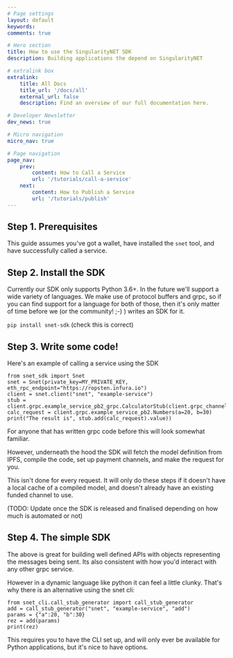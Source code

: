 ```yaml
---
# Page settings
layout: default
keywords:
comments: true

# Hero section
title: How to use the SingularityNET SDK
description: Building applications the depend on SingularityNET

# extralink box
extralink:
    title: All Docs
    title_url: '/docs/all'
    external_url: false
    description: Find an overview of our full documentation here.

# Developer Newsletter
dev_news: true

# Micro navigation
micro_nav: true

# Page navigation
page_nav:
    prev:
        content: How to Call a Service
        url: '/tutorials/call-a-service'
    next:
        content: How to Publish a Service
        url: '/tutorials/publish'
---
```


## Step 1. Prerequisites

This guide assumes you've got a wallet, have installed the `snet` tool, and have successfully called a service.

## Step 2. Install the SDK

Currently our SDK only supports Python 3.6+. In the future we'll support a wide variety of languages. We make use of protocol buffers and grpc,
so if you can find support for a language for both of those, then it's only matter of time before we (or the community! ;-) ) writes an SDK for it.

`pip install snet-sdk` (check this is correct)

## Step 3. Write some code!

Here's an example of calling a service using the SDK

```
from snet_sdk import Snet
snet = Snet(private_key=MY_PRIVATE_KEY, eth_rpc_endpoint="https://ropsten.infura.io")
client = snet.client("snet", "example-service")
stub = client.grpc.example_service_pb2_grpc.CalculatorStub(client.grpc_channel)
calc_request = client.grpc.example_service_pb2.Numbers(a=20, b=30)
print("The result is", stub.add(calc_request).value))
```

For anyone that has written grpc code before this will look somewhat familiar.

However, underneath the hood the SDK will fetch the model definition from IPFS, compile the code, set up payment channels,
and make the request for you.

This isn't done for every request. It will only do these steps if it doesn't have a local cache of a compiled model, and doesn't
already have an existing funded channel to use.

(TODO: Update once the SDK is released and finalised depending on how much is automated or not)

## Step 4. The simple SDK

The above is great for building well defined APIs with objects representing the messages being sent. Its also consistent with
how you'd interact with any other grpc service.

However in a dynamic language like python it can feel a little clunky. That's why there is an alternative using the snet cli:

```
from snet_cli.call_stub_generator import call_stub_generator
add = call_stub_generator("snet", "example-service", "add")
params = {"a":20, "b":30}
rez = add(params)
print(rez)
```

This requires you to have the CLI set up, and will only ever be available for Python applications, but it's nice to have options.
